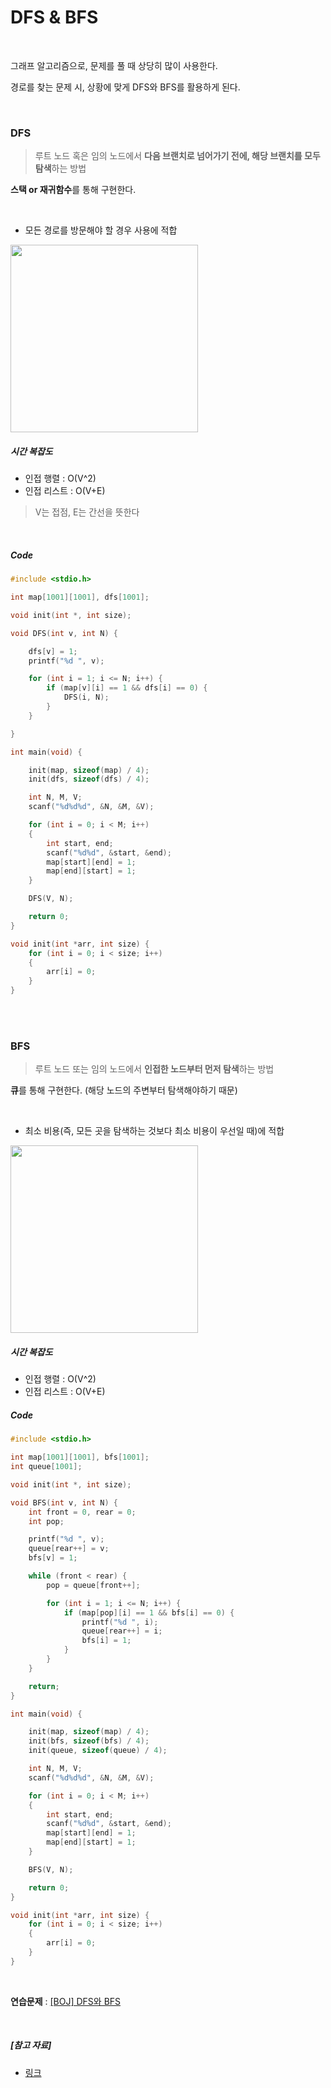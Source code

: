 # DFS & BFS

<br>

그래프 알고리즘으로, 문제를 풀 때 상당히 많이 사용한다.

경로를 찾는 문제 시, 상황에 맞게 DFS와 BFS를 활용하게 된다.

<br>

### DFS

> 루트 노드 혹은 임의 노드에서 **다음 브랜치로 넘어가기 전에, 해당 브랜치를 모두 탐색**하는 방법

**스택 or 재귀함수**를 통해 구현한다.

<br>

- 모든 경로를 방문해야 할 경우 사용에 적합

<img src="https://upload.wikimedia.org/wikipedia/commons/7/7f/Depth-First-Search.gif" width="300">

##### 시간 복잡도

- 인접 행렬 : O(V^2)
- 인접 리스트 : O(V+E)

> V는 접점, E는 간선을 뜻한다

<br>

##### Code

```c
#include <stdio.h>

int map[1001][1001], dfs[1001];

void init(int *, int size);

void DFS(int v, int N) {

	dfs[v] = 1;
	printf("%d ", v);

	for (int i = 1; i <= N; i++) {
		if (map[v][i] == 1 && dfs[i] == 0) {
			DFS(i, N);
		}
	}

}

int main(void) {

	init(map, sizeof(map) / 4);
	init(dfs, sizeof(dfs) / 4);

	int N, M, V;
	scanf("%d%d%d", &N, &M, &V);

	for (int i = 0; i < M; i++)
	{
		int start, end;
		scanf("%d%d", &start, &end);
		map[start][end] = 1;
		map[end][start] = 1;
	}

	DFS(V, N);

	return 0;
}

void init(int *arr, int size) {
	for (int i = 0; i < size; i++)
	{
		arr[i] = 0;
	}
}
```

<br>

<br>

### BFS

> 루트 노드 또는 임의 노드에서 **인접한 노드부터 먼저 탐색**하는 방법

**큐**를 통해 구현한다. (해당 노드의 주변부터 탐색해야하기 때문)

<br>

- 최소 비용(즉, 모든 곳을 탐색하는 것보다 최소 비용이 우선일 때)에 적합

<img src="https://upload.wikimedia.org/wikipedia/commons/5/5d/Breadth-First-Search-Algorithm.gif" width="300">

##### 시간 복잡도

- 인접 행렬 : O(V^2)
- 인접 리스트 : O(V+E)

##### Code

```c
#include <stdio.h>

int map[1001][1001], bfs[1001];
int queue[1001];

void init(int *, int size);

void BFS(int v, int N) {
	int front = 0, rear = 0;
	int pop;

	printf("%d ", v);
	queue[rear++] = v;
	bfs[v] = 1;

	while (front < rear) {
		pop = queue[front++];

		for (int i = 1; i <= N; i++) {
			if (map[pop][i] == 1 && bfs[i] == 0) {
				printf("%d ", i);
				queue[rear++] = i;
				bfs[i] = 1;
			}
		}
	}

	return;
}

int main(void) {

	init(map, sizeof(map) / 4);
	init(bfs, sizeof(bfs) / 4);
	init(queue, sizeof(queue) / 4);

	int N, M, V;
	scanf("%d%d%d", &N, &M, &V);

	for (int i = 0; i < M; i++)
	{
		int start, end;
		scanf("%d%d", &start, &end);
		map[start][end] = 1;
		map[end][start] = 1;
	}

	BFS(V, N);

	return 0;
}

void init(int *arr, int size) {
	for (int i = 0; i < size; i++)
	{
		arr[i] = 0;
	}
}
```

<br>

**연습문제** : [[BOJ] DFS와 BFS](https://www.acmicpc.net/problem/1260)

<br>

##### [참고 자료]

- [링크](https://developer-mac.tistory.com/64)
